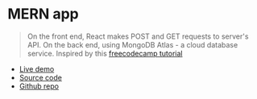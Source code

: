 # MERN app

> On the front end, React makes POST and GET requests to server's API.
> On the back end, using MongoDB Atlas - a cloud database service.
> Inspired by this [freecodecamp tutorial](https://www.freecodecamp.org/news/deploying-a-mern-application-using-mongodb-atlas-to-heroku/#let-s-start-building)

- [Live demo](https://mern-create-react-app.rolandjlevy.repl.co/)
- [Source code](https://replit.com/@RolandJLevy/mern-create-react-app)
- [Github repo](https://github.com/rolandjlevy/mern-create-react-app)